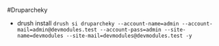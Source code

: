 #Druparcheky

- drush install
``drush si druparcheky --account-name=admin --account-mail=admin@devmodules.test --account-pass=admin --site-name=devmodules --site-mail=devmodules@devmodules.test -y``
